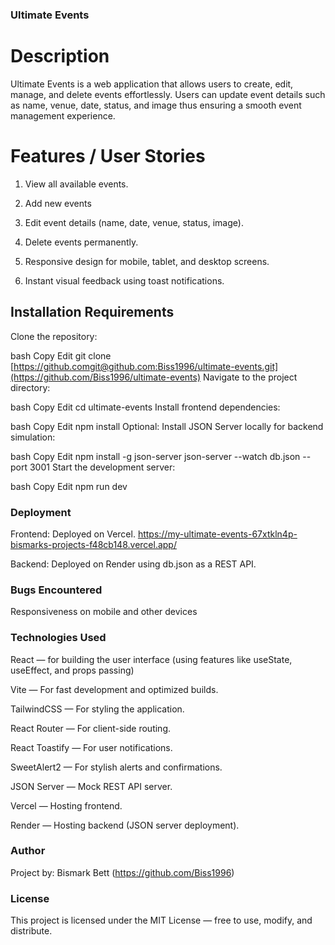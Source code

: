 ### Ultimate Events
# Description
Ultimate Events is a web application that allows users to create, edit, manage, and delete events effortlessly. Users can update event details such as name, venue, date, status, and image thus ensuring a smooth event management experience.

# Features / User Stories
1. View all available events.
   
3. Add new events

4. Edit event details (name, date, venue, status, image).

5. Delete events permanently.

6. Responsive design for mobile, tablet, and desktop screens.

7. Instant visual feedback using toast notifications.

## Installation Requirements
Clone the repository: 

bash
Copy
Edit
git clone [https://github.comgit@github.com:Biss1996/ultimate-events.git](https://github.com/Biss1996/ultimate-events)
Navigate to the project directory:

bash
Copy
Edit
cd ultimate-events
Install frontend dependencies:

bash
Copy
Edit
npm install
Optional: Install JSON Server locally for backend simulation:

bash
Copy
Edit
npm install -g json-server
json-server --watch db.json --port 3001
Start the development server:

bash
Copy
Edit
npm run dev
### Deployment
Frontend: Deployed on Vercel. https://my-ultimate-events-67xtkln4p-bismarks-projects-f48cb148.vercel.app/

Backend: Deployed on Render using db.json as a REST API.

### Bugs Encountered
Responsiveness on mobile and other devices

### Technologies Used
React — for building the user interface (using features like useState, useEffect, and props passing)

Vite — For fast development and optimized builds.

TailwindCSS — For styling the application.

React Router — For client-side routing.

React Toastify — For user notifications.

SweetAlert2 — For stylish alerts and confirmations.

JSON Server — Mock REST API server.

Vercel — Hosting frontend.

Render — Hosting backend (JSON server deployment).


### Author
Project by: Bismark Bett  (https://github.com/Biss1996)


### License
<MIT>
This project is licensed under the MIT License — free to use, modify, and distribute.



